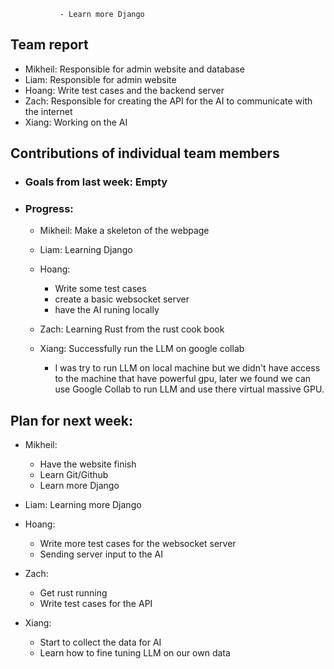                - Learn more Django
## Team report
* Mikheil: Responsible for admin website and database
* Liam: Responsible for admin website
* Hoang: Write test cases and the backend server
* Zach: Responsible for creating the API for the AI to communicate with the internet
* Xiang: Working on the AI
## Contributions of individual team members
* ### Goals from last week: Empty
* ### Progress:
    - Mikheil: Make a skeleton of the webpage
    - Liam: Learning Django

    - Hoang:
        * Write some test cases
        * create a basic websocket server
        * have the AI runing locally

    - Zach: Learning Rust from the rust cook book

    - Xiang: Successfully run the LLM on google collab
        - I was try to run LLM on local machine but we didn't have access to the machine that have powerful gpu, later we found we can use Google Collab to run LLM and use there virtual massive GPU.
## Plan for next week:
-  Mikheil:
    - Have the website finish
    - Learn Git/Github
    - Learn more Django

- Liam: Learning more Django

- Hoang:
    - Write more test cases for the websocket server
    - Sending server input to the AI

- Zach:
    - Get rust running
    - Write test cases for the API
- Xiang:
    - Start to collect the data for AI
    - Learn how to fine tuning LLM on our own data
